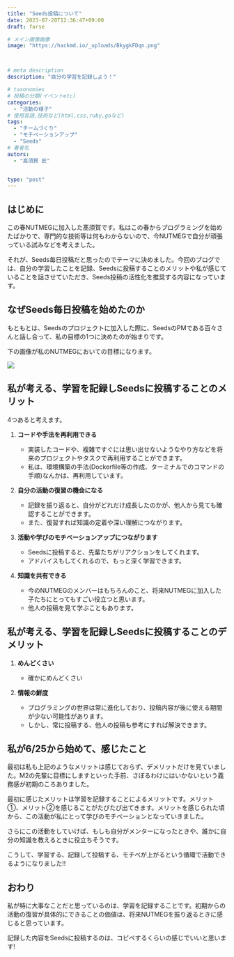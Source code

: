 ```yaml
---
title: "Seeds投稿について"
date: 2023-07-20T12:36:47+09:00
draft: farse

# メイン画像画像
image: "https://hackmd.io/_uploads/BkygkFDqn.png"



# meta description
description: "自分の学習を記録しよう！"

# taxonomies
# 投稿の分類(イベントetc)
categories:
  - "活動の様子"
# 使用言語,技術など(html,css,ruby,goなど)
tags:
  - "チームづくり"
  - "モチベーションアップ"
  - "Seeds"
# 著者名
autors:
  - "髙須賀 匠"


type: "post"
---
```

## はじめに
この春NUTMEGに加入した髙須賀です。私はこの春からプログラミングを始めたばかりで、専門的な技術等は何もわからないので、今NUTMEGで自分が頑張っている試みなどを考えました。

それが、Seeds毎日投稿だと思ったのでテーマに決めました。今回のブログでは、自分の学習したことを記録、Seedsに投稿することのメリットや私が感じていることを話させていただき、Seeds投稿の活性化を推奨する内容になっています。


## なぜSeeds毎日投稿を始めたのか
もともとは、Seedsのプロジェクトに加入した際に、SeedsのPMである百々さんと話し合って、私の目標の1つに決めたのが始まりです。

下の画像が私のNUTMEGにおいての目標になります。

![](https://hackmd.io/_uploads/BJzwkMIq2.png)


## 私が考える、学習を記録しSeedsに投稿することのメリット

4つあると考えます。

1. **コードや手法を再利用できる**

    - 実装したコードや、複雑ですぐには思い出せないようなやり方などを将来のプロジェクトやタスクで再利用することができます。
    - 私は、環境構築の手法(Dockerfile等の作成、ターミナルでのコマンドの手順)なんかは、再利用しています。

1. **自分の活動の復習の機会になる**
    - 記録を振り返ると、自分がどれだけ成長したのかが、他人から見ても確認することができます。
    - また、復習すれば知識の定着や深い理解につながります。

1. **活動や学びのモチベーションアップにつながります**
    - Seedsに投稿すると、先輩たちがリアクションをしてくれます。
    - アドバイスもしてくれるので、もっと深く学習できます。

1. **知識を共有できる**
    - 今のNUTMEGのメンバーはもちろんのこと、将来NUTMEGに加入した子たちにとってもすごい役立つと思います。
    - 他人の投稿を見て学ぶこともあります。


## 私が考える、学習を記録しSeedsに投稿することのデメリット

1. **めんどくさい**
    - 確かにめんどくさい

1. **情報の鮮度**
    - プログラミングの世界は常に進化しており、投稿内容が後に使える期間が少ない可能性があります。
    - しかし、常に投稿する、他人の投稿も参考にすれば解決できます。

## 私が6/25から始めて、感じたこと

最初は私も上記のようなメリットは感じておらず、デメリットだけを見ていました。M2の先輩に目標にしますといった手前、さぼるわけにはいかないという義務感が初期のころありました。

最初に感じたメリットは学習を記録することによるメリットです。メリット①、メリット②を感じることがたびたび出てきます。メリットを感じられた頃から、この活動が私にとって学びのモチベーションとなっていきました。

さらにこの活動をしていけば、もしも自分がメンターになったときや、誰かに自分の知識を教えるときに役立ちそうです。

こうして、学習する、記録して投稿する、モチベが上がるという循環で活動できるようになりました!!

## おわり

私が特に大事なことだと思っているのは、学習を記録することです。初期からの活動の復習が具体的にできることの価値は、将来NUTMEGを振り返るときに感じると思っています。

記録した内容をSeedsに投稿するのは、コピペするくらいの感じでいいと思います!
